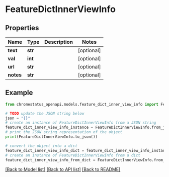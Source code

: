 # FeatureDictInnerViewInfo


## Properties

Name | Type | Description | Notes
------------ | ------------- | ------------- | -------------
**text** | **str** |  | [optional] 
**val** | **int** |  | [optional] 
**url** | **str** |  | [optional] 
**notes** | **str** |  | [optional] 

## Example

```python
from chromestatus_openapi.models.feature_dict_inner_view_info import FeatureDictInnerViewInfo

# TODO update the JSON string below
json = "{}"
# create an instance of FeatureDictInnerViewInfo from a JSON string
feature_dict_inner_view_info_instance = FeatureDictInnerViewInfo.from_json(json)
# print the JSON string representation of the object
print(FeatureDictInnerViewInfo.to_json())

# convert the object into a dict
feature_dict_inner_view_info_dict = feature_dict_inner_view_info_instance.to_dict()
# create an instance of FeatureDictInnerViewInfo from a dict
feature_dict_inner_view_info_from_dict = FeatureDictInnerViewInfo.from_dict(feature_dict_inner_view_info_dict)
```
[[Back to Model list]](../README.md#documentation-for-models) [[Back to API list]](../README.md#documentation-for-api-endpoints) [[Back to README]](../README.md)


